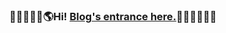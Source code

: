 <div style="text-align: center">
	<h3>🎉🧑‍🥠🍇🚀🌎Hi! <a href="https://iefihz.github.io/">Blog's entrance here.</a>👋🍋🍄🎁🍯🐌</h3>
</div>
